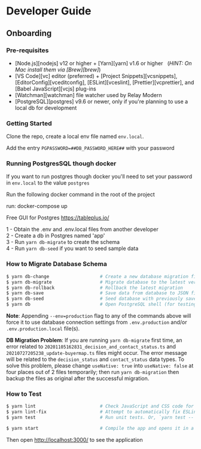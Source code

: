 # Developer Guide

## Onboarding

### Pre-requisites

- [Node.js][nodejs] v12 or higher + [Yarn][yarn] v1.6 or higher &nbsp; (_HINT: On Mac install them via [Brew][brew]_)
- [VS Code][vc] editor (preferred) + [Project Snippets][vcsnippets], [EditorConfig][vceditconfig],
  [ESLint][vceslint], [Prettier][vcprettier], and [Babel JavaScript][vcjs] plug-ins
- [Watchman][watchman] file watcher used by Relay Modern
- [PostgreSQL][postgres] v9.6 or newer, only if you're planning to use a local db for development

### Getting Started

Clone the repo, create a local env file named `env.local`.

Add the entry `PGPASSWORD=##DB_PASSWORD_HERE##` with your password

### Running PostgresSQL though docker

If you want to run postgres though docker you'll need to set your password in `env.local` to the value `postgres`

Run the following docker command in the root of the project

run: docker-compose up

Free GUI for Postgres
https://tableplus.io/

1 - Obtain the .env and .env.local files from another developer  
2 - Create a db in Postgres named 'app'  
3 - Run `yarn db-migrate` to create the schema  
4 - Run `yarn db-seed` if you want to seed sample data

### How to Migrate Database Schema

```bash
$ yarn db-change                   # Create a new database migration file
$ yarn db-migrate                  # Migrate database to the latest version
$ yarn db-rollback                 # Rollback the latest migration
$ yarn db-save                     # Save data from database to JSON files
$ yarn db-seed                     # Seed database with previously saved data
$ yarn db                          # Open PostgreSQL shell (for testing/debugging)
```

**Note**: Appending `--env=production` flag to any of the commands above will force it to use
database connection settings from `.env.production` and/or `.env.production.local` file(s).

**DB Migration Problem**:
If you are running `yarn db-migrate` first time, an error related to `20201105162831_decision_and_contact_status.ts` and `20210727205238_update-buyermap.ts` files might occur. The error message will be related to the `decision_status` and `contact_status` data types. To solve this problem, please change `useNative: true` into `useNative: false` at four places out of 2 files temporarily; then run `yarn db-migration` then backup the files as original after the successful migration.

### How to Test

```bash
$ yarn lint                        # Check JavaScript and CSS code for potential issues
$ yarn lint-fix                    # Attempt to automatically fix ESLint warnings
$ yarn test                        # Run unit tests. Or, `yarn test -- --watch`
```

```bash
$ yarn start                       # Compile the app and opens it in a browser with "live reload"
```

Then open [http://localhost:3000/](http://localhost:3000/) to see the application<br>
